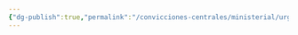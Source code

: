 ```yaml
---
{"dg-publish":true,"permalink":"/convicciones-centrales/ministerial/urgencia-del-evangelismo/","tags":["Ministerial/Principios"]}
---
```


